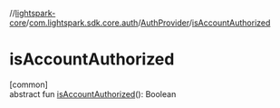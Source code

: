 //[lightspark-core](../../../index.md)/[com.lightspark.sdk.core.auth](../index.md)/[AuthProvider](index.md)/[isAccountAuthorized](is-account-authorized.md)

# isAccountAuthorized

[common]\
abstract fun [isAccountAuthorized](is-account-authorized.md)(): Boolean
